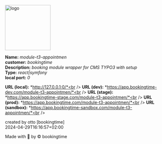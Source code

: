 <img src="https://github.com/bookingtime/module-t3-appointmen/blob/master/aws/logo_repo.png" alt="logo" width="150" height="150" />

**Name:** *module-t3-appointmen*<br >
**customer:** *bookingtime*<br />
**Description:** *booking module wrapper for CMS TYPO3 with setup*<br >
**Type:** *react|symfony*<br >
**local port:** *0*<br >

**URL (local):** *http://127.0.0.1:0/*<br />
**URL (dev):** *https://app.bookingtime-dev.com/module-t3-appointmen/*<br />
**URL (stage):** *https://app.bookingtime-stage.com/module-t3-appointmen/*<br />
**URL (prod):** *https://app.bookingtime.com/module-t3-appointmen/*<br />
**URL (sandbox):** *https://app.bookingtime-sandbox.com/module-t3-appointmen/*<br />

created by otto [bookingtime]<br >
2024-04-29T16:16:57+02:00

Made with :blue_heart: by © bookingtime
